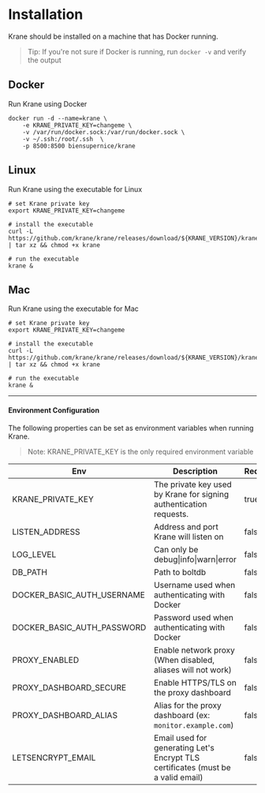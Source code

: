 # Installation

Krane should be installed on a machine that has Docker running.

> Tip: If you're not sure if Docker is running, run `docker -v` and verify the output

## Docker

Run Krane using Docker

```
docker run -d --name=krane \
    -e KRANE_PRIVATE_KEY=changeme \
    -v /var/run/docker.sock:/var/run/docker.sock \
    -v ~/.ssh:/root/.ssh  \
    -p 8500:8500 biensupernice/krane
```

## Linux

Run Krane using the executable for Linux

```
# set Krane private key
export KRANE_PRIVATE_KEY=changeme

# install the executable
curl -L https://github.com/krane/krane/releases/download/${KRANE_VERSION}/krane_${KRANE_VERSION}_linux_386.tar.gz | tar xz && chmod +x krane

# run the executable
krane &
```

## Mac

Run Krane using the executable for Mac

```
# set Krane private key
export KRANE_PRIVATE_KEY=changeme

# install the executable
curl -L https://github.com/krane/krane/releases/download/${KRANE_VERSION}/krane_${KRANE_VERSION}_darwin_amd64.tar.gz | tar xz && chmod +x krane

# run the executable
krane &
```

---

#### Environment Configuration

The following properties can be set as environment variables when running Krane.

> Note: KRANE_PRIVATE_KEY is the only required environment variable

| Env                        | Description                                                                      | Required | Default        |
| -------------------------- | -------------------------------------------------------------------------------- | -------- | -------------- |
| KRANE_PRIVATE_KEY          | The private key used by Krane for signing authentication requests.               | true     |                |
| LISTEN_ADDRESS             | Address and port Krane will listen on                                            | false    | 127.0.0.1:8500 |
| LOG_LEVEL                  | Can only be debug\|info\|warn\|error                                             | false    | info           |
| DB_PATH                    | Path to boltdb                                                                   | false    | /tmp/krane.db  |
| DOCKER_BASIC_AUTH_USERNAME | Username used when authenticating with Docker                                    | false    |                |
| DOCKER_BASIC_AUTH_PASSWORD | Password used when authenticating with Docker                                    | false    |                |
| PROXY_ENABLED              | Enable network proxy (When disabled, aliases will not work)                      | false    | true           |
| PROXY_DASHBOARD_SECURE     | Enable HTTPS/TLS on the proxy dashboard                                          | false    | false          |
| PROXY_DASHBOARD_ALIAS      | Alias for the proxy dashboard (ex: `monitor.example.com`)                        | false    |                |
| LETSENCRYPT_EMAIL          | Email used for generating Let's Encrypt TLS certificates (must be a valid email) | false    |                |
